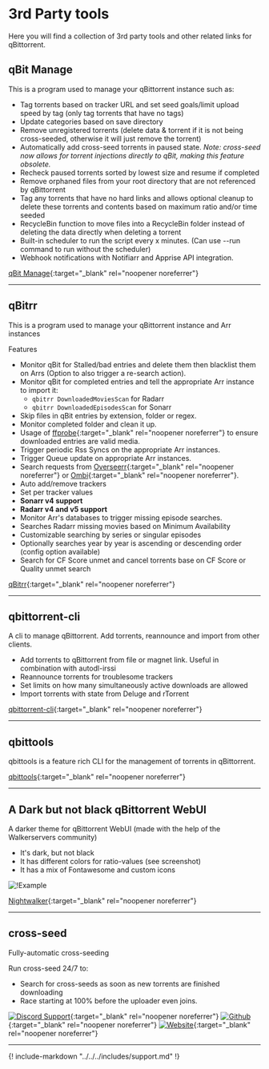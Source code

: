 # 3rd Party tools

Here you will find a collection of 3rd party tools and other related links for qBittorrent.

## qBit Manage

This is a program used to manage your qBittorrent instance such as:

- Tag torrents based on tracker URL and set seed goals/limit upload speed by tag (only tag torrents that have no tags)
- Update categories based on save directory
- Remove unregistered torrents (delete data & torrent if it is not being cross-seeded, otherwise it will just remove the torrent)
- Automatically add cross-seed torrents in paused state. _Note: cross-seed now allows for torrent injections directly to qBit, making this feature obsolete._
- Recheck paused torrents sorted by lowest size and resume if completed
- Remove orphaned files from your root directory that are not referenced by qBittorrent
- Tag any torrents that have no hard links and allows optional cleanup to delete these torrents and contents based on maximum ratio and/or time seeded
- RecycleBin function to move files into a RecycleBin folder instead of deleting the data directly when deleting a torrent
- Built-in scheduler to run the script every x minutes. (Can use --run command to run without the scheduler)
- Webhook notifications with Notifiarr and Apprise API integration.

[qBit Manage](https://github.com/StuffAnThings/qbit_manage){:target="\_blank" rel="noopener noreferrer"}

---

## qBitrr

This is a program used to manage your qBittorrent instance and Arr instances

Features

- Monitor qBit for Stalled/bad entries and delete them then blacklist them on Arrs (Option to also trigger a re-search action).
- Monitor qBit for completed entries and tell the appropriate Arr instance to import it:
    - `qbitrr DownloadedMoviesScan` for Radarr
    - `qbitrr DownloadedEpisodesScan` for Sonarr
- Skip files in qBit entries by extension, folder or regex.
- Monitor completed folder and clean it up.
- Usage of [ffprobe](https://github.com/FFmpeg/FFmpeg){:target="\_blank" rel="noopener noreferrer"} to ensure downloaded entries are valid media.
- Trigger periodic Rss Syncs on the appropriate Arr instances.
- Trigger Queue update on appropriate Arr instances.
- Search requests from [Overseerr](https://github.com/sct/overseerr){:target="\_blank" rel="noopener noreferrer"} or [Ombi](https://github.com/Ombi-app/Ombi){:target="\_blank" rel="noopener noreferrer"}.
- Auto add/remove trackers
- Set per tracker values
- **Sonarr v4 support**
- **Radarr v4 and v5 support**
- Monitor Arr's databases to trigger missing episode searches.
- Searches Radarr missing movies based on Minimum Availability
- Customizable searching by series or singular episodes
- Optionally searches year by year is ascending or descending order (config option available)
- Search for CF Score unmet and cancel torrents base on CF Score or Quality unmet search

[qBitrr](https://github.com/Feramance/qBitrr){:target="\_blank" rel="noopener noreferrer"}

---

## qbittorrent-cli

A cli to manage qBittorrent. Add torrents, reannounce and import from other clients.

- Add torrents to qBittorrent from file or magnet link. Useful in combination with autodl-irssi
- Reannounce torrents for troublesome trackers
- Set limits on how many simultaneously active downloads are allowed
- Import torrents with state from Deluge and rTorrent

[qbittorrent-cli](https://github.com/ludviglundgren/qbittorrent-cli){:target="\_blank" rel="noopener noreferrer"}

---

## qbittools

qbittools is a feature rich CLI for the management of torrents in qBittorrent.

[qbittools](https://gitlab.com/AlexKM/qbittools){:target="\_blank" rel="noopener noreferrer"}

---

## A Dark but not black qBittorrent WebUI

A darker theme for qBittorrent WebUI (made with the help of the Walkerservers community)

- It's dark, but not black
- It has different colors for ratio-values (see screenshot)
- It has a mix of Fontawesome and custom icons

![!Example](https://raw.githubusercontent.com/brettpetch/nightwalker/main/preview.png)

[Nightwalker](https://github.com/brettpetch/nightwalker){:target="\_blank" rel="noopener noreferrer"}

---

## cross-seed

Fully-automatic cross-seeding

Run cross-seed 24/7 to:

- Search for cross-seeds as soon as new torrents are finished downloading
- Race starting at 100% before the uploader even joins.

[![Discord Support](https://img.shields.io/discord/880949701845872672?style=flat-square&color=4051B5&logo=discord)](https://discord.gg/jpbUFzS5Wb){:target="\_blank" rel="noopener noreferrer"}
[![Github](https://img.shields.io/github/v/release/mmgoodnow/cross-seed?color=4051B5&display_name=tag&label=Version&logo=github)](https://github.com/mmgoodnow/cross-seed){:target="\_blank" rel="noopener noreferrer"}
[![Website](https://img.shields.io/website?label=Website&url=https%3A%2F%2Fwww.cross-seed.org%2F)](https://www.cross-seed.org/){:target="\_blank" rel="noopener noreferrer"}

---

{! include-markdown "../../../includes/support.md" !}
